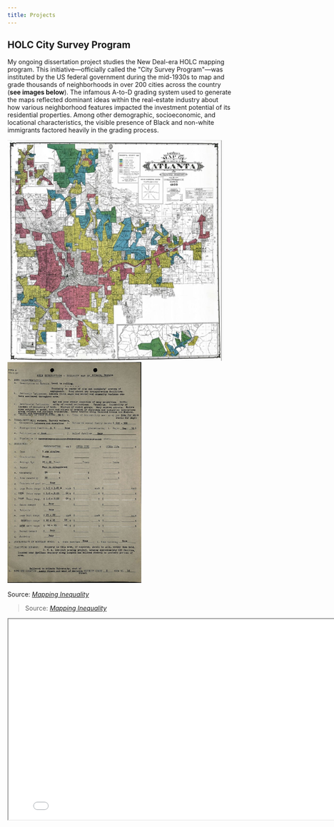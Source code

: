 ```yaml
---
title: Projects
---
```


## HOLC City Survey Program
My ongoing dissertation project studies the New Deal-era HOLC mapping program. This initiative&mdash;officially called the "City Survey Program"&mdash;was instituted by the US federal government during the mid-1930s to map and grade thousands of neighborhoods in over 200 cities across the country (**see images below**). The infamous A-to-D grading system used to generate the maps reflected dominant ideas within the real-estate industry about how various neighborhood features impacted the investment potential of its residential properties. Among other demographic, socioeconomic, and locational characteristics, the visible presence of Black and non-white immigrants factored heavily in the grading process.

<p float="left">
  <img src="/ATLHOLC.jpg" width="480" height = 495 title="Atlanta HOLC Map"/>
  <img src="/ATLADS.jpg" width="300" height = 495 title="Sample 'Area Description' Sheet"/>
  <figcaption>Source: <a href="https://dsl.richmond.edu/panorama/redlining/#loc=4/40.886/-105.499&text=downloads"><em>Mapping Inequality</a></em> </figcaption>
</p>


> Source: [*Mapping Inequality*](https://dsl.richmond.edu/panorama/redlining/#loc=4/40.886/-105.499&text=downloads)

<iframe
    width="800"
    height="450"
    src="/holc_map.html" >
</iframe>

